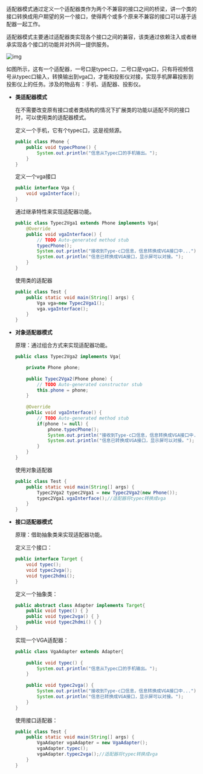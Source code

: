 ​		适配器模式通过定义一个适配器类作为两个不兼容的接口之间的桥梁，讲一个类的接口转换成用户期望的另一个接口，使得两个或多个原来不兼容的接口可以基于适配器一起工作。

​		适配器模式主要通过适配器类实现各个接口之间的兼容，该类通过依赖注入或者继承实现各个接口的功能并对外同一提供服务。

![img](https://gitee.com/venture_git/PicGo-CloudImg/raw/master/img/20210709223336.png)

​		如图所示，这有一个适配器，一号口是typec口，二号口是vga口，只有将视频信号从typec口输入，转换输出到vga口，才能和投影仪对接，实现手机屏幕投影到投影仪上的任务。涉及的物品有：手机、适配器、投影仪。

- **类适配器模式**

  ​		在不需要改变原有接口或者类结构的情况下扩展类的功能以适配不同的接口时，可以使用类的适配器模式。

  定义一个手机，它有个typec口，这是视频源。

  ```java
  public class Phone {
      public void typecPhone() {
          System.out.println("信息从Typec口的手机输出。");
      }
  }
  ```

  定义一个vga接口

  ```java
  public interface Vga {
      void vgaInterface();
  }
  ```

  通过继承特性来实现适配器功能。

  ```java
  public class Typec2Vga1 extends Phone implements Vga{
      @Override
      public void vgaInterface() {
          // TODO Auto-generated method stub
          typecPhone();
          System.out.println("接收到Type-c口信息，信息转换成VGA接口中...");
          System.out.println("信息已转换成VGA接口，显示屏可以对接。");
      }
  }
  ```

  使用类的适配器

  ```java
  public class Test {
      public static void main(String[] args) {
          Vga vga=new Typec2Vga1();
          vga.vgaInterface();
      }
  }
  ```

  

- **对象适配器模式**

  原理：通过组合方式来实现适配器功能。

  ```java
  public class Typec2Vga2 implements Vga{
  
      private Phone phone;
      
      public Typec2Vga2(Phone phone) {
          // TODO Auto-generated constructor stub
          this.phone = phone;
      }
      
      @Override
      public void vgaInterface() {
          // TODO Auto-generated method stub
          if(phone != null) {
              phone.typecPhone();
              System.out.println("接收到Type-c口信息，信息转换成VGA接口中...");
              System.out.println("信息已转换成VGA接口，显示屏可以对接。");
          }
      }
  }
  ```

  使用对象适配器

  ```java
  public class Test {
      public static void main(String[] args) {
          Typec2Vga2 typec2Vga1 = new Typec2Vga2(new Phone());
          typec2Vga1.vgaInterface();//适配器将typec转换成vga
      }
  }
  ```

  

- **接口适配器模式**

  原理：借助抽象类来实现适配器功能。

  定义三个接口：

  ```java
  public interface Target {
      void typec();
      void typec2vga();
      void typec2hdmi();
  }
  ```

  定义一个抽象类：

  ```java
  public abstract class Adapter implements Target{
      public void typec() { }
      public void typec2vga() { }
      public void typec2hdmi() { }
  }
  ```

  实现一个VGA适配器：

  ```java
  public class VgaAdapter extends Adapter{
      
      public void typec() {
          System.out.println("信息从Typec口的手机输出。");
      }
      
      public void typec2vga() {
          System.out.println("接收到Type-c口信息，信息转换成VGA接口中...");
          System.out.println("信息已转换成VGA接口，显示屏可以对接。");
      }
  }
  ```

  使用接口适配器：

  ```java
  public class Test {
      public static void main(String[] args) {
          VgaAdapter vgaAdapter = new VgaAdapter();
          vgaAdapter.typec();
          vgaAdapter.typec2vga();//适配器将typec转换成vga
      }
  }
  ```

  